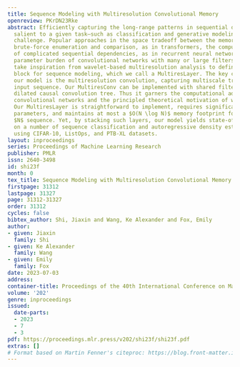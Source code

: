 ```yaml
---
title: Sequence Modeling with Multiresolution Convolutional Memory
openreview: PKrDN23Rke
abstract: Efficiently capturing the long-range patterns in sequential data sources
  salient to a given task—such as classification and generative modeling—poses a fundamental
  challenge. Popular approaches in the space tradeoff between the memory burden of
  brute-force enumeration and comparison, as in transformers, the computational burden
  of complicated sequential dependencies, as in recurrent neural networks, or the
  parameter burden of convolutional networks with many or large filters. We instead
  take inspiration from wavelet-based multiresolution analysis to define a new building
  block for sequence modeling, which we call a MultiresLayer. The key component of
  our model is the multiresolution convolution, capturing multiscale trends in the
  input sequence. Our MultiresConv can be implemented with shared filters across a
  dilated causal convolution tree. Thus it garners the computational advantages of
  convolutional networks and the principled theoretical motivation of wavelet decompositions.
  Our MultiresLayer is straightforward to implement, requires significantly fewer
  parameters, and maintains at most a $O(N \log N)$ memory footprint for a length
  $N$ sequence. Yet, by stacking such layers, our model yields state-of-the-art performance
  on a number of sequence classification and autoregressive density estimation tasks
  using CIFAR-10, ListOps, and PTB-XL datasets.
layout: inproceedings
series: Proceedings of Machine Learning Research
publisher: PMLR
issn: 2640-3498
id: shi23f
month: 0
tex_title: Sequence Modeling with Multiresolution Convolutional Memory
firstpage: 31312
lastpage: 31327
page: 31312-31327
order: 31312
cycles: false
bibtex_author: Shi, Jiaxin and Wang, Ke Alexander and Fox, Emily
author:
- given: Jiaxin
  family: Shi
- given: Ke Alexander
  family: Wang
- given: Emily
  family: Fox
date: 2023-07-03
address: 
container-title: Proceedings of the 40th International Conference on Machine Learning
volume: '202'
genre: inproceedings
issued:
  date-parts:
  - 2023
  - 7
  - 3
pdf: https://proceedings.mlr.press/v202/shi23f/shi23f.pdf
extras: []
# Format based on Martin Fenner's citeproc: https://blog.front-matter.io/posts/citeproc-yaml-for-bibliographies/
---
```


